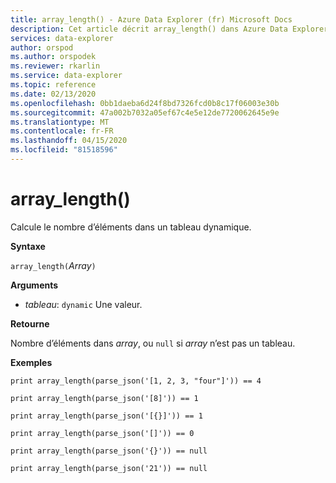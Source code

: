 ```yaml
---
title: array_length() - Azure Data Explorer (fr) Microsoft Docs
description: Cet article décrit array_length() dans Azure Data Explorer.
services: data-explorer
author: orspod
ms.author: orspodek
ms.reviewer: rkarlin
ms.service: data-explorer
ms.topic: reference
ms.date: 02/13/2020
ms.openlocfilehash: 0bb1daeba6d24f8bd7326fcd0b8c17f06003e30b
ms.sourcegitcommit: 47a002b7032a05ef67c4e5e12de7720062645e9e
ms.translationtype: MT
ms.contentlocale: fr-FR
ms.lasthandoff: 04/15/2020
ms.locfileid: "81518596"
---
```

# <a name="array_length"></a>array_length()

Calcule le nombre d’éléments dans un tableau dynamique.

**Syntaxe**

`array_length(`*Array*`)`

**Arguments**

* *tableau*: `dynamic` Une valeur.

**Retourne**

Nombre d’éléments dans *array*, ou `null` si *array* n’est pas un tableau.

**Exemples**

```kusto
print array_length(parse_json('[1, 2, 3, "four"]')) == 4

print array_length(parse_json('[8]')) == 1

print array_length(parse_json('[{}]')) == 1

print array_length(parse_json('[]')) == 0

print array_length(parse_json('{}')) == null

print array_length(parse_json('21')) == null
```
